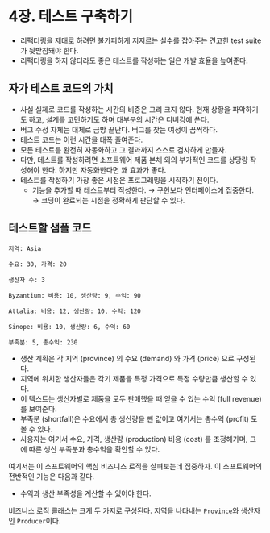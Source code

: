 # 4장. 테스트 구축하기
- 리팩터링을 제대로 하려면 불가피하게 저지르는 실수를 잡아주는 견고한 test suite가 뒷받침돼야 한다.
- 리팩터링을 하지 않더라도 좋은 테스트를 작성하는 일은 개발 효율을 높여준다.

## 자가 테스트 코드의 가치
- 사실 실제로 코드를 작성하는 시간의 비중은 그리 크지 않다. 현재 상황을 파악하기도 하고, 설계를 고민하기도 하며 대부분의 시간은 디버깅에 쓴다.
- 버그 수정 자체는 대체로 금방 끝난다. 버그를 찾는 여정이 끔찍하다.
- 테스트 코드는 이런 시간을 대폭 줄여준다.
- 모든 테스트를 완전히 자동화하고 그 결과까지 스스로 검사하게 만들자.
- 다만, 테스트를 작성하려면 소프트웨어 제품 본체 외의 부가적인 코드를 상당량 작성해야 한다. 하지만 자동화한다면 꽤 효과가 좋다.
- 테스트를 작성하기 가장 좋은 시점은 프로그래밍을 시작하기 전이다.
  - 기능을 추가할 때 테스트부터 작성한다. → 구현보다 인터페이스에 집중한다. → 코딩이 완료되는 시점을 정확하게 판단할 수 있다.

## 테스트할 샘플 코드

```
지역: Asia

수요: 30, 가격: 20

생산자 수: 3

Byzantium: 비용: 10, 생산량: 9, 수익: 90

Attalia: 비용: 12, 생산량: 10, 수익: 120

Sinope: 비용: 10, 생산량: 6, 수익: 60

부족분: 5, 총수익: 230
```

- 생산 계획은 각 지역 (province) 의 수요 (demand) 와 가격 (price) 으로 구성된다.
- 지역에 위치한 생산자들은 각기 제품을 특정 가격으로 특정 수량만큼 생산할 수 있다.
- 이 텍스트는 생산자별로 제품을 모두 판매했을 때 얻을 수 있는 수익 (full revenue) 를 보여준다.
- 부족분 (shortfall)은 수요에서 총 생산량을 뺸 값이고 여기서는 총수익 (profit) 도 볼 수 있다.
- 사용자는 여기서 수요, 가격, 생산량 (production) 비용 (cost) 를 조정해가며, 그에 따른 생산 부족분과 총수익을 확인할 수 있다.

여기서는 이 소프트웨어의 핵심 비즈니스 로직을 살펴보는데 집중하자. 이 소프트웨어의 전반적인 기능은 다음과 같다.
- 수익과 생산 부족성을 계산할 수 있어야 한다.

비즈니스 로직 클래스는 크게 두 가지로 구성된다. 지역을 나타내는 `Province`와 생산자인 `Producer`이다.


